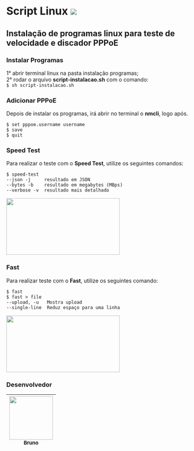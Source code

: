 # Script Linux <img src="https://img.shields.io/static/v1?label=Velocidade&message=PPPoE&color=blue&style=for-the-badge"/>


<h2>Instalação de programas linux para teste de velocidade e discador PPPoE</h2>

<h3>Instalar Programas</h3> 

1° abrir terminal linux na pasta instalação programas;</br>
2° rodar o arquivo **script-instalacao.sh** com o comando:</br>
```$ sh script-instalacao.sh```

<h3>Adicionar PPPoE</h3>

Depois de instalar os programas, irá abrir no terminal o **nmcli**, logo após.</br>
```
$ set pppoe.username username
$ save
$ quit
```
<h3>Speed Test</h3>
  
Para realizar o teste com o **Speed Test**, utilize os seguintes comandos:</br>
```
$ speed-test
--json -j     resultado em JSON
--bytes -b    resultado em megabytes (MBps)
--verbose -v  resultado mais detalhado
```
<img src="https://github.com/Bruno977/Script-Linux/blob/main/Logos/speed-test.gif" width="300" height="150">

<h3>Fast</h3>

Para realizar teste com o **Fast**, utilize os seguintes comando: </br>
```
$ fast 
$ fast > file
--upload, -u   Mostra upload
--single-line  Reduz espaço para uma linha
```
<img src="https://github.com/Bruno977/Script-Linux/blob/main/Logos/fast.gif" width="300" height="150">

<h3>Desenvolvedor</h3>

[<img src="https://avatars2.githubusercontent.com/u/47644815?s=460&u=366c62260ffea2df04277453c563654babdd87db&v=4" width=115 > <br> <sub> Bruno </sub>](https://github.com/Bruno977) |
| :---: | 
